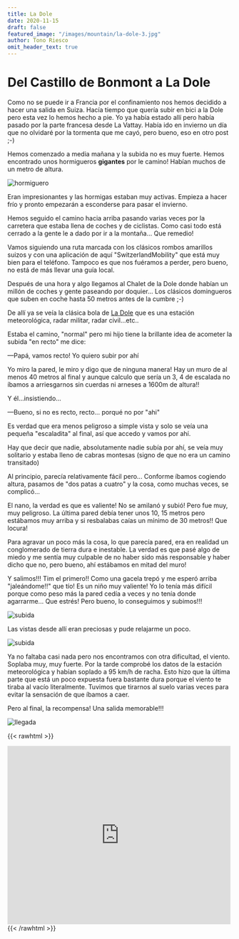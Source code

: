 ```yaml
---
title: La Dole
date: 2020-11-15
draft: false
featured_image: "/images/mountain/la-dole-3.jpg"
author: Tono Riesco
omit_header_text: true
---
```


# Del Castillo de Bonmont a La Dole

Como no se puede ir a Francia por el confinamiento nos hemos decidido a hacer una salida en Suiza.
Hacía tiempo que quería subir en bici a la Dole pero esta vez lo hemos hecho a pie.
Yo ya había estado allí pero había pasado por la parte francesa desde La Vattay. Había ido en invierno un día que no olvidaré por la tormenta que me cayó, pero bueno, eso en otro post ;-)

Hemos comenzado a media mañana y la subida no es muy fuerte. Hemos encontrado unos hormigueros **gigantes** por le camino! Habían muchos de un metro de altura.

![hormiguero](/images/mountain/la-dole-4.jpg)

Eran impresionantes y las hormigas estaban muy activas. Empieza a hacer frío y pronto empezarán a esconderse para pasar el invierno.

Hemos seguido el camino hacia arriba pasando varias veces por la carretera que estaba llena de coches y de ciclistas. Como casi todo está cerrado a la gente le a dado por ir a la montaña... Que remedio!

Vamos siguiendo una ruta marcada con los clásicos rombos amarillos suizos y con una aplicación de aquí "SwitzerlandMobility" que está muy bien para el teléfono. Tampoco es que nos fuéramos a perder, pero bueno, no está de más llevar una guía local.

Después de una hora y algo llegamos al Chalet de la Dole donde habían un millón de coches y gente paseando por doquier... Los clásicos domingueros que suben en coche hasta 50 metros antes de la cumbre ;-)

De allí ya se veía la clásica bola de [La Dole](https://fr.wikipedia.org/wiki/La_D%C3%B4le) que es una estación meteorológica, radar militar, radar civil...etc..

Estaba el camino, "normal" pero mi hijo tiene la brillante idea de acometer la subida "en recto" me dice:

––Papá, vamos recto! Yo quiero subir por ahí

Yo miro la pared, le miro y digo que de ninguna manera! Hay un muro de al menos 40 metros al final y aunque calculo que sería un 3, 4 de escalada no íbamos a arriesgarnos sin cuerdas ni arneses a 1600m de altura!!

Y él...insistiendo...

––Bueno, si no es recto, recto... porqué no por "ahi"

Es verdad que era menos peligroso a simple vista y solo se veía una pequeña "escaladita" al final, así que accedo y vamos por ahí.

Hay que decir que nadie, absolutamente nadie subía por ahí, se veía muy solitario y estaba lleno de cabras montesas (signo de que no era un camino transitado)

Al principio, parecía relativamente fácil pero... Conforme íbamos cogiendo altura, pasamos de "dos patas a cuatro" y la cosa, como muchas veces, se complicó...

El nano, la verdad es que es valiente! No se amilanó y subió! Pero fue muy, muy peligroso. La última pared debía tener unos 10, 15 metros pero estábamos muy arriba y si resbalabas caías un mínimo de 30 metros!! Que locura!

Para agravar un poco más la cosa, lo que parecía pared, era en realidad un conglomerado de tierra dura e inestable. La verdad es que pasé algo de miedo y me sentía muy culpable de no haber sido más responsable y haber dicho que no, pero bueno, ahí estábamos en mitad del muro!

Y salimos!!! Tim el primero!! Como una gacela trepó y me esperó arriba "jaleándome!!" que tío! Es un niño muy valiente! Yo lo tenía más difícil porque como peso más la pared cedía a veces y no tenía donde agarrarme... Que estrés! Pero bueno, lo conseguimos y subimos!!!

![subida](/images/mountain/la-dole-1.jpg)

Las vistas desde allí eran preciosas y pude relajarme un poco.

![subida](/images/mountain/la-dole-2.jpg)

Ya no faltaba casi nada pero nos encontramos con otra dificultad, el viento. Soplaba muy, muy fuerte. Por la tarde comprobé los datos de la estación meteorológica y habían soplado a 95 km/h de racha. Esto hizo que la última parte que está un poco expuesta fuera bastante dura porque el viento te tiraba al vacío literalmente. Tuvimos que tirarnos al suelo varias veces para evitar la sensación de que íbamos a caer.

Pero al final, la recompensa! Una salida memorable!!!

![llegada](/images/mountain/la-dole-3.jpg)

{{< rawhtml >}}
<iframe frameBorder="0" scrolling="no" src="https://www.wikiloc.com/wikiloc/spatialArtifacts.do?event=view&id=60641445&measures=on&title=on&near=on&images=off&maptype=H" width="500" height="400"></iframe>
{{< /rawhtml >}}
